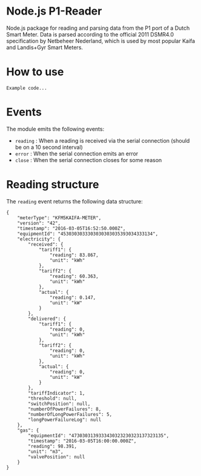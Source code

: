 # Node.js P1-Reader
Node.js package for reading and parsing data from the P1 port of a Dutch Smart Meter.
Data is parsed according to the official 2011 DSMR4.0 specification by Netbeheer Nederland, which is used by most popular Kaifa and Landis+Gyr Smart Meters.

How to use
==========

```
Example code...
```

Events
======

The module emits the following events:

* `reading` : When a reading is received via the serial connection (should be on a 10 second interval)
* `error` : When the serial connection emits an error
* `close` : When the serial connection closes for some reason

Reading structure
=================

The `reading` event returns the following data structure:

```
{
    "meterType": "KFM5KAIFA-METER",
    "version": "42",
    "timestamp": "2016-03-05T16:52:50.000Z",
    "equipmentId": "4530303033303030303035393034333134",
    "electricity": {
        "received": {
            "tariff1": {
                "reading": 83.867,
                "unit": "kWh"
            },
            "tariff2": {
                "reading": 60.363,
                "unit": "kWh"
            },
            "actual": {
                "reading": 0.147,
                "unit": "kW"
            }
        },
        "delivered": {
            "tariff1": {
                "reading": 0,
                "unit": "kWh"
            },
            "tariff2": {
                "reading": 0,
                "unit": "kWh"
            },
            "actual": {
                "reading": 0,
                "unit": "kW"
            }
        },
        "tariffIndicator": 1,
        "threshold": null,
        "switchPosition": null,
        "numberOfPowerFailures": 8,
        "numberOfLongPowerFailures": 5,
        "longPowerFailureLog": null
    },
    "gas": {
        "equipmentId": "4730303139333430323230323137323135",
        "timestamp": "2016-03-05T16:00:00.000Z",
        "reading": 98.391,
        "unit": "m3",
        "valvePosition": null
    }
}
```